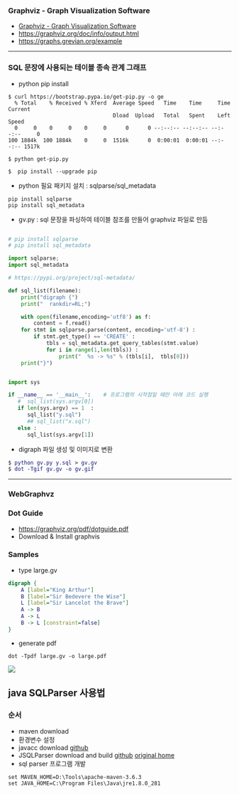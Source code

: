 ### Graphviz - Graph Visualization Software
* [Graphviz - Graph Visualization Software](https://graphviz.org/documentation/)
* https://graphviz.org/doc/info/output.html
* https://graphs.grevian.org/example
-------------------------
### SQL 문장에 사용되는 테이블  종속  관계 그래프

* python pip install

```
$ curl https://bootstrap.pypa.io/get-pip.py -o ge
  % Total    % Received % Xferd  Average Speed   Time    Time     Time  Current
                                 Dload  Upload   Total   Spent    Left  Speed
  0     0    0     0    0     0      0      0 --:--:-- --:--:-- --:--:--     0
100 1884k  100 1884k    0     0  1516k      0  0:00:01  0:00:01 --:--:-- 1517k

$ python get-pip.py

$  pip install --upgrade pip

```

* python 필요 패키지 설치 : sqlparse/sql_metadata

```
pip install sqlparse
pip install sql_metadata
```

* gv.py : sql 문장을 파싱하여 테이블 참조를 만들어 graphviz 파일로 만듬

```python

# pip install sqlparse
# pip install sql_metadata

import sqlparse;
import sql_metadata

# https://pypi.org/project/sql-metadata/

def sql_list(filename):
    print("digraph {")
    print("  rankdir=RL;")

    with open(filename,encoding='utf8') as f:
        content = f.read()
    for stmt in sqlparse.parse(content, encoding='utf-8') :
        if stmt.get_type() == 'CREATE' :
            tbls = sql_metadata.get_query_tables(stmt.value)
            for i in range(1,len(tbls)) :
                print("  %s -> %s" % (tbls[i],  tbls[0]))
    print("}")            


import sys

if __name__ == '__main__':    # 프로그램의 시작점일 때만 아래 코드 실행
   #  sql_list(sys.argv[0])
   if len(sys.argv) == 1  :
      sql_list("y.sql")
      ## sql_list("x.sql")
   else :
      sql_list(sys.argv[1])
```

* digraph 파일 생성 및 이미지로 변환

```dot
$ python gv.py y.sql > gv.gv
$ dot -Tgif gv.gv -o gv.gif
```
---
### WebGraphvz
### Dot Guide
* https://graphviz.org/pdf/dotguide.pdf
* Download & Install graphvis
### Samples
* type large.gv
```dot
digraph {
    A [label="King Arthur"]
    B [label="Sir Bedevere the Wise"]
    L [label="Sir Lancelot the Brave"]
    A -> B
    A -> L
    B -> L [constraint=false]
}
```
* generate pdf

```
dot -Tpdf large.gv -o large.pdf
```
![](https://camo.githubusercontent.com/e61fc68123555d2542a82d5f008d3f400661b6f7dacd23e4e846718206d91550/68747470733a2f2f7261772e6769746875622e636f6d2f78666c72362f677261706876697a2f6d61737465722f646f63732f726f756e642d7461626c652e706e67)

## java SQLParser 사용법

### 순서
* maven download
* 환경변수 설정
* javacc download [github](https://github.com/javacc/javacc)
* JSQLParser download and build [github](https://github.com/JSQLParser/JSqlParser) [original home](http://jsqlparser.sourceforge.net/)
* sql parser 프로그램 개발

```
set MAVEN_HOME=D:\Tools\apache-maven-3.6.3
set JAVA_HOME=C:\Program Files\Java\jre1.8.0_281
```
